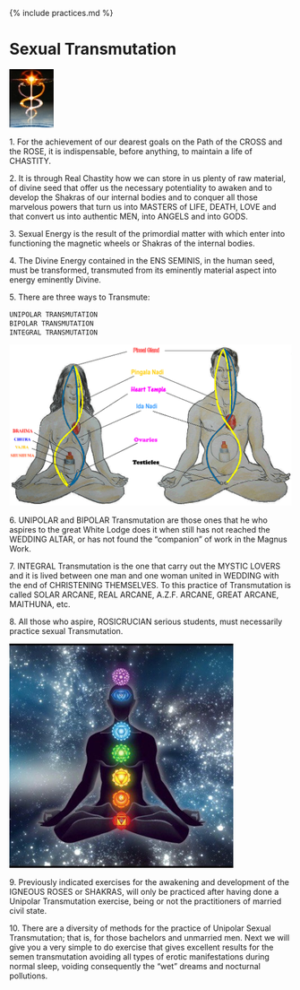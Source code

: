 {% include practices.md %}

# Sexual Transmutation

![Caduceo](/assets/img/caduceo.jpg)

1\.	For the achievement of our dearest goals on the Path of the CROSS and the ROSE, it is indispensable, before anything, to maintain a life of CHASTITY.  

2\.	It is through Real Chastity how we can store in us plenty of raw material, of divine seed that offer us the necessary potentiality to awaken and to develop the Shakras of our internal bodies and to conquer all those marvelous powers that turn us into MASTERS of LIFE, DEATH, LOVE and that convert us into authentic MEN, into ANGELS and into GODS.  

3\.	Sexual Energy is the result of the primordial matter with which enter into functioning the magnetic wheels or Shakras of the internal bodies.  

4\.	The Divine Energy contained in the ENS SEMINIS, in the human seed, must be transformed, transmuted from its eminently material aspect into energy eminently Divine.  

5\.	There are three ways to Transmute:  

    UNIPOLAR TRANSMUTATION
    BIPOLAR TRANSMUTATION
    INTEGRAL TRANSMUTATION 

![Nadis of Woman and Man](/assets/img/nadis_woman_man.jpg)

6\.	UNIPOLAR and BIPOLAR Transmutation are those ones that he who aspires to the great White Lodge does it when still has not reached the WEDDING ALTAR, or has not found the “companion” of work in the Magnus Work.  

7\.	INTEGRAL Transmutation is the one that carry out the MYSTIC LOVERS and it is lived between one man and one woman united in WEDDING with the end of CHRISTENING THEMSELVES.  To this practice of Transmutation is called SOLAR ARCANE, REAL ARCANE, A.Z.F. ARCANE, GREAT ARCANE, MAITHUNA, etc.  

8\.	All those who aspire, ROSICRUCIAN serious students, must necessarily practice sexual Transmutation.  

![Chakras](/assets/img/chakra_colors.jpg)

9\.	Previously indicated exercises for the awakening and development of the IGNEOUS ROSES or SHAKRAS, will only be practiced after having done a Unipolar Transmutation exercise, being or not the practitioners of married civil state.  

10\.	There are a diversity of methods for the practice of Unipolar Sexual Transmutation; that is, for those bachelors and unmarried men.  Next we will give you a very simple to do exercise that gives excellent results for the semen transmutation avoiding all types of erotic manifestations during normal sleep, voiding consequently the “wet” dreams and nocturnal pollutions.  
